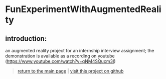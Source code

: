 # FunExperimentWithAugmentedReality

## introduction:

an augmented reality project for an internship interview assignment; the demonstration is available as a recording on youtube (https://www.youtube.com/watch?v=qNM4SQucm3I)

> [return to the main page](https://ahiyantra.github.io)
> |
> [visit this project on github](https://github.com/ahiyantra/FunExperimentWithAugmentedReality)